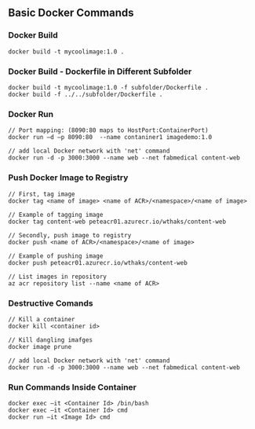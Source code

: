 ## Basic Docker Commands

### Docker Build
```
docker build -t mycoolimage:1.0 .
```

### Docker Build - Dockerfile in Different Subfolder
```
docker build -t mycoolimage:1.0 -f subfolder/Dockerfile .
docker build -f ../../subfolder/Dockerfile .
```

### Docker Run
```
// Port mapping: (8090:80 maps to HostPort:ContainerPort)
docker run –d –p 8090:80  --name contaniner1 imagedemo:1.0

// add local Docker network with 'net' command
docker run -d -p 3000:3000 --name web --net fabmedical content-web
```

### Push Docker Image to Registry
```
// First, tag image
docker tag <name of image> <name of ACR>/<namespace>/<name of image>

// Example of tagging image
docker tag content-web peteacr01.azurecr.io/wthaks/content-web

// Secondly, push image to registry
docker push <name of ACR>/<namespace>/<name of image> 

// Example of pushing image
docker push peteacr01.azurecr.io/wthaks/content-web 

// List images in repository
az acr repository list --name <name of ACR>
```

### Destructive Comands
```
// Kill a container
docker kill <container id>

// Kill dangling imafges
docker image prune 

// add local Docker network with 'net' command
docker run -d -p 3000:3000 --name web --net fabmedical content-web
```

### Run Commands Inside Container
```
docker exec –it <Container Id> /bin/bash
docker exec –it <Container Id> cmd
docker run –it <Image Id> cmd
```
